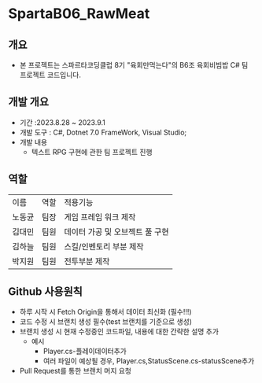 # SpartaB06_RawMeat

## 개요
- 본 프로젝트는 스파르타코딩클럽 8기 "육회만먹는다"의 B6조 육회비빔밥 C# 팀 프로젝트 코드입니다.


## 개발 개요
- 기간 :2023.8.28 ~ 2023.9.1
- 개발 도구 : C#, Dotnet 7.0 FrameWork, Visual Studio;
- 개발 내용 
  - 텍스트 RPG 구현에 관한 팀 프로젝트 진행


## 역할

<table>
<tr>
  <td>이름</td><td>역할</td><td>적용기능</td>
</tr>
<tr>
  <td>노동균</td><td>팀장</td>
  <td>
  게임 프레임 워크 제작
  </td>
</tr>
<tr>
  <td>김대민</td><td>팀원</td>
  <td>
  데이터 가공 및 오브젝트 풀 구현
  </td>
</tr>
<tr>
  <td>김하늘</td><td>팀원</td>
  <td>
  스킬/인벤토리 부분 제작
  </td>
</tr>
<tr>
  <td>박지원</td><td>팀원</td>
  <td>
  전투부분 제작
  </td>
</tr>
</table>


## Github 사용원칙
- 하루 시작 시 Fetch Origin을 통해서 데이터 최신화 (필수!!!)
- 코드 수정 시 브랜치 생성 필수(test 브랜치를 기준으로 생성)
- 브랜치 생성 시 현재 수정중인 코드파일, 내용에 대한 간략한 설명 추가
  - 예시
    - Player.cs-플레이데이터추가
    - 여러 파일이 예상될 경우, Player.cs,StatusScene.cs-statusScene추가 
- Pull Request를 통한 브랜치 머지 요청

